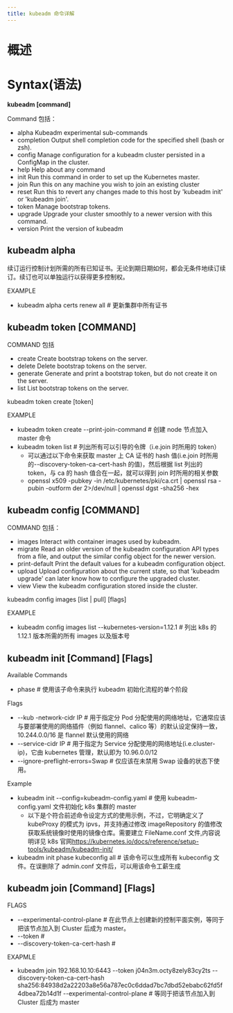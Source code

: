 ```yaml
---
title: kubeadm 命令详解
---
```


# 概述

# Syntax(语法)

**kubeadm \[command]**

Command 包括：

- alpha Kubeadm experimental sub-commands
- completion Output shell completion code for the specified shell (bash or zsh).
- config Manage configuration for a kubeadm cluster persisted in a ConfigMap in the cluster.
- help Help about any command
- init Run this command in order to set up the Kubernetes master.
- join Run this on any machine you wish to join an existing cluster
- reset Run this to revert any changes made to this host by 'kubeadm init' or 'kubeadm join'.
- token Manage bootstrap tokens.
- upgrade Upgrade your cluster smoothly to a newer version with this command.
- version Print the version of kubeadm

## kubeadm alpha

续订运行控制计划所需的所有已知证书。无论到期日期如何，都会无条件地续订续订。续订也可以单独运行以获得更多控制权。

EXAMPLE

- kubeadm alpha certs renew all # 更新集群中所有证书

## kubeadm token \[COMMAND]

COMMAND 包括

- create Create bootstrap tokens on the server.
- delete Delete bootstrap tokens on the server.
- generate Generate and print a bootstrap token, but do not create it on the server.
- list List bootstrap tokens on the server.

kubeadm token create \[token]

EXAMPLE

- kubeadm token create --print-join-command # 创建 node 节点加入 master 命令
- kubeadm token list # 列出所有可以引导的令牌（i.e.join 时所用的 token）
  - 可以通过以下命令来获取 master 上 CA 证书的 hash 值(i.e.join 时所用的--discovery-token-ca-cert-hash 的值)，然后根据 list 列出的 token，与 ca 的 hash 值合在一起，就可以得到 join 时所用的相关参数
  - openssl x509 -pubkey -in /etc/kubernetes/pki/ca.crt | openssl rsa -pubin -outform der 2>/dev/null | openssl dgst -sha256 -hex

## kubeadm config \[COMMAND]

COMMAND 包括：

- images Interact with container images used by kubeadm.
- migrate Read an older version of the kubeadm configuration API types from a file, and output the similar config object for the newer version.
- print-default Print the default values for a kubeadm configuration object.
- upload Upload configuration about the current state, so that 'kubeadm upgrade' can later know how to configure the upgraded cluster.
- view View the kubeadm configuration stored inside the cluster.

kubeadm config images \[list | pull] \[flags]

EXAMPLE

- kubeadm config images list --kubernetes-version=1.12.1 # 列出 k8s 的 1.12.1 版本所需的所有 images 以及版本号

## kubeadm init \[Command] \[Flags]

Available Commands

- phase # 使用该子命令来执行 kubeadm 初始化流程的单个阶段

Flags

- --kub -network-cidr IP # 用于指定分 Pod 分配使用的网络地址，它通常应该与要部署使用的网络插件（例如 flannel、calico 等）的默认设定保持一致，10.244.0.0/16 是 flannel 默认使用的网络
- --service-cidr IP # 用于指定为 Service 分配使用的网络地址(i.e.cluster-ip)，它由 kubernetes 管理，默认即为 10.96.0.0/12
- --ignore-preflight-errors=Swap # 仅应该在未禁用 Swap 设备的状态下使用。

Example

- kubeadm init --config=kubeadm-config.yaml # 使用 kubeadm-config.yaml 文件初始化 k8s 集群的 master
  - 以下是个符合前述命令设定方式的使用示例，不过，它明确定义了 kubeProxy 的模式为 ipvs，并支持通过修改 imageRepository 的值修改获取系统镜像时使用的镜像仓库。需要建立 FileName.conf 文件,内容说明详见 k8s 官网<https://kubernetes.io/docs/reference/setup-tools/kubeadm/kubeadm-init/>
- kubeadm init phase kubeconfig all # 该命令可以生成所有 kubeconfig 文件。在误删除了 admin.conf 文件后，可以用该命令工薪生成

## kubeadm join \[Command] \[Flags]

FLAGS

- --experimental-control-plane # 在此节点上创建新的控制平面实例，等同于把该节点加入到 Cluster 后成为 master。
- --token #
- --discovery-token-ca-cert-hash #

EXAPMLE

- kubeadm join 192.168.10.10:6443 --token j04n3m.octy8zely83cy2ts --discovery-token-ca-cert-hash sha256:84938d2a22203a8e56a787ec0c6ddad7bc7dbd52ebabc62fd5f4dbea72b14d1f --experimental-control-plane # 等同于把该节点加入到 Cluster 后成为 master
